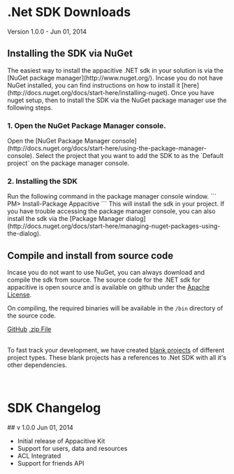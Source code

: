 ﻿
<h1><span class="glyphicon glyphicon-download-alt"></span> .Net SDK Downloads</h1>
<span class="muted mbm">Version 1.0.0 - Jun 01, 2014</span>

<h2> Installing the SDK via NuGet </h2>
The easiest way to install the appacitive .NET sdk in your solution is via the [NuGet package manager](http://www.nuget.org/).
Incase you do not have NuGet installed, you can find instructions on how to install it [here](http://docs.nuget.org/docs/start-here/installing-nuget).  
Once you have nuget setup, then to install the SDK via the NuGet package manager use the following steps.

<h3> 1. Open the NuGet Package Manager console. </h3>
Open the [NuGet Package Manager console](http://docs.nuget.org/docs/start-here/using-the-package-manager-console).
Select the project that you want to add the SDK to as the `Default project` on the package manager console.

<h3> 2. Installing the SDK </h3>
Run the following command in the package manager console window.
```
    PM> Install-Package Appacitive
```
This will install the sdk in your project.
If you have trouble accessing the package manager console, you can also install the sdk via the [Package Manager dialog](http://docs.nuget.org/docs/start-here/managing-nuget-packages-using-the-dialog).

## Compile and install from source code
Incase you do not want to use NuGet, you can always download and compile the sdk from source.
The source code for the .NET sdk for appacitive is open source and
is available on github under the [Apache License](https://github.com/appacitive/appacitive-dotnet-sdk/blob/master/LICENSE).

On compiling, the required binaries will be available in the `/bin` directory of the source code.

<a title="View on Github" class="btn btn-success <%- github %>" href="https://github.com/appacitive/appacitive-dotnet-sdk">GitHub</a>
<a title="Download the Zip file" class="btn btn-info <%- zip %>" href="https://github.com/appacitive/appacitive-dotnet-sdk/archive/master.zip"><i class="glyphicon glyphicon-download-alt"></i> .zip File</a>

<br/>
<div class="ptm">
To fast track your development, we have created <a href="blank-project">blank projects</a> of different project types. These blank projects has a references to .Net SDK with all it's other dependencies.
</div>

<br/>
<br/>

<h1><span class="glyphicon glyphicon-time"></span> SDK Changelog</h1>
## v 1.0.0
<span class="muted">Jun 01, 2014</span>

+   Initial release of Appacitive Kit
+   Support for users, data and resources
+   ACL Integrated
+   Support for friends API
